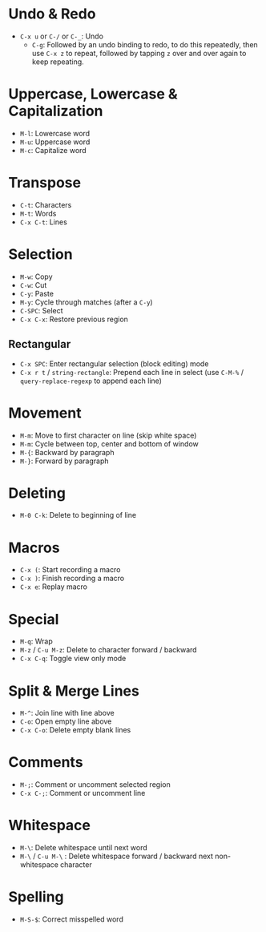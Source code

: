 # Undo & Redo

- `C-x u` or `C-/` or `C-_`: Undo
  - `C-g`: Followed by an undo binding to redo, to do this repeatedly, then use `C-x z` to repeat, followed by tapping `z` over and over again to keep repeating.

# Uppercase, Lowercase & Capitalization

- `M-l`: Lowercase word
- `M-u`: Uppercase word
- `M-c`: Capitalize word

# Transpose

- `C-t`: Characters
- `M-t`: Words
- `C-x C-t`: Lines

# Selection

- `M-w`: Copy
- `C-w`: Cut
- `C-y`: Paste
- `M-y`: Cycle through matches (after a `C-y`)
- `C-SPC`: Select
- `C-x C-x`: Restore previous region

## Rectangular

- `C-x SPC`: Enter rectangular selection (block editing) mode
- `C-x r t` / `string-rectangle`: Prepend each line in select (use `C-M-%` / `query-replace-regexp` to append each line)

# Movement

- `M-m`: Move to first character on line (skip white space)
- `M-m`: Cycle between top, center and bottom of window
- `M-{`: Backward by paragraph
- `M-}`: Forward by paragraph

# Deleting

- `M-0 C-k`: Delete to beginning of line

# Macros

- `C-x (`: Start recording a macro
- `C-x )`: Finish recording a macro
- `C-x e`: Replay macro

# Special

- `M-q`: Wrap
- `M-z` / `C-u M-z`: Delete to character forward / backward
- `C-x C-q`: Toggle view only mode

# Split & Merge Lines

- `M-^`: Join line with line above
- `C-o`: Open empty line above
- `C-x C-o`: Delete empty blank lines

# Comments

- `M-;`: Comment or uncomment selected region
- `C-x C-;`: Comment or uncomment line

# Whitespace

- `M-\`: Delete whitespace until next word
- `M-\` / `C-u M-\` : Delete whitespace forward / backward next non-whitespace character

# Spelling

- `M-S-$`: Correct misspelled word
